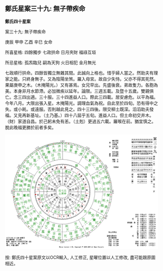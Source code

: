 ## 鄭氏星案三十九: 無子帶疾命

**鄭氏四十星案**

案三十九: 無子帶疾命

庚辰 甲申 乙酉 辛巳 女命

所喜星格: 四餘獨步 七政拱命 日月夾財 福祿互垣

所忌星格: 孤炁臨兒 嗣為天狗 火日相犯 金月無光

七政順行拱命。四餘皆獨立無雜其間。此誠向上格也。惜乎婦人當之。然助夫有理家之能。只終身無子。又為陰陽坐煞。羅入母宮。故自少失恃。父亦不得其死然。果屬庚申之木。（木掩陽光。）又有甚焉。女兄早出。先盛後衰。弟故隻力。各胞為美。本身非月水節滯。必加微疾以延年。論限。三週五載。及暨十五歲。雙親俱亡。念三四出適。三十服。三十四進益人口。際此三四載。居安慮危。以平為福。今年八月。大限出張入星。木掩陽光。調理血氣為祝。自此至於四旬。恐有得中之失。或小耗。或遠服。否則越此見之。四十三四後。限交柳土既深。滔滔助夫發福。又見再新基址。（土乃基。）四十八屆乎五旬。進益人口。但土命初交井木。（財）家道自昌。於己躬未免有恙。（土剋）更過五六載。羅喉在前。猶宜慎之。脫此晚福更勝於前者多矣。

![img](../../../saved_images/GfYQu59NX1SiEdtWM1TIBQcCtCaP28ziO1XPkkbcQfLKIdXqrBTgD9oUYmCXy1hiO3epppwuElA-L0VFS7Kzq4BVzvbySLa6Y2QThBW5k4I=w1280)

按: 鄭氏四十星案原文以OCR輸入, 人工修正, 星曜位置以人工修改, 盡可能跟原圖相近。